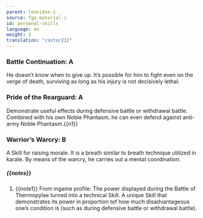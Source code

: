 ```yaml
---
parent: leonidas-i
source: fgo-material-i
id: personal-skills
language: en
weight: 2
translation: "castor212"
---
```


### Battle Continuation: A

He doesn’t know when to give up.
It’s possible for him to fight even on the verge of death, surviving as long as his injury is not decisively lethal.

### Pride of the Rearguard: A

Demonstrate useful effects during defensive battle or withdrawal battle.
Combined with his own Noble Phantasm, he can even defend against anti-army Noble Phantasm.{{n1}}

### Warrior’s Warcry: B

A Skill for raising morale. It is a breath similar to breath technique utilized in karate. By means of the warcry, he carries out a mental coordination.

##### {{notes}}

1. {{note1}} From ingame profile: The power displayed during the Battle of Thermopylae turned into a technical Skill. A unique Skill that demonstrates its power in proportion tof how much disadvantageous one’s condition is (such as during defensive battle or withdrawal battle).
